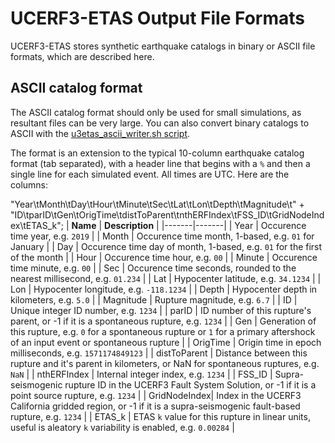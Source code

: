 # UCERF3-ETAS Output File Formats

UCERF3-ETAS stores synthetic earthquake catalogs in binary or ASCII file formats, which are described here.

## ASCII catalog format

The ASCII catalog format should only be used for small simulations, as resultant files can be very large. You can also convert binary catalogs to ASCII with the [u3etas_ascii_writer.sh script](scripts.md#convert-binary-catalog-files-to-ascii-u3etas_ascii_writersh).

The format is an extension to the typical 10-column earthquake catalog format (tab separated), with a header line that begins with a `%` and then a single line for each simulated event. All times are UTC. Here are the columns:

"Year\tMonth\tDay\tHour\tMinute\tSec\tLat\tLon\tDepth\tMagnitude\t"
				+ "ID\tparID\tGen\tOrigTime\tdistToParent\tnthERFIndex\tFSS_ID\tGridNodeIndex\tETAS_k";
| **Name** | **Description** |
|-------|-------|
| Year | Occurence time year, e.g. `2019` |
| Month | Occurence time month, 1-based, e.g. `01` for January |
| Day | Occurence time day of month, 1-based, e.g. `01` for the first of the month |
| Hour | Occurence time hour, e.g. `00` |
| Minute | Occurence time minute, e.g. `00` |
| Sec | Occurence time seconds, rounded to the nearest millisecond, e.g. `01.234` |
| Lat | Hypocenter latitude, e.g. `34.1234` |
| Lon | Hypocenter longitude, e.g. `-118.1234` |
| Depth | Hypocenter depth in kilometers, e.g. `5.0` |
| Magnitude | Rupture magnitude, e.g. `6.7` |
| ID | Unique integer ID number, e.g. `1234` |
| parID | ID number of this rupture's parent, or -1 if it is a spontaneous rupture, e.g. `1234` |
| Gen | Generation of this rupture, e.g. `0` for a spontaneous rupture or `1` for a primary aftershock of an input event or spontaneous rupture |
| OrigTime | Origin time in epoch milliseconds, e.g. `1571174849123` |
| distToParent | Distance between this rupture and it's parent in kilometers, or NaN for spontaneous ruptures, e.g. `NaN` |
| nthERFIndex | Internal integer index, e.g. `1234` |
| FSS_ID | Supra-seismogenic rupture ID in the UCERF3 Fault System Solution, or -1 if it is a point source rupture, e.g. `1234` |
| GridNodeIndex| Index in the UCERF3 California gridded region, or -1 if it is a supra-seismogenic fault-based rupture, e.g. `1234` |
| ETAS_k | ETAS `k` value for this rupture in linear units, useful is aleatory `k` variability is enabled, e.g. `0.00284` |
